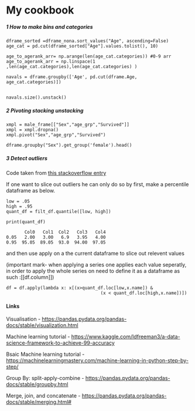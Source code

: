 
# My cookbook
##### 1 How to make bins and categories


```
dframe_sorted =dframe_nona.sort_values("Age", ascending=False)
age_cat = pd.cut(dframe_sorted["Age"].values.tolist(), 10)

age_to_agerank_arr= np.arange(len(age_cat.categories)) #0-9 arr
age_to_agerank_arr = np.linspace(1 ,len(age_cat.categories),len(age_cat.categories) )

navals = dframe.groupby(['Age', pd.cut(dframe.Age, age_cat.categories)])


navals.size().unstack()
```

##### 2 Pivoting stacking unstacking
```
xmpl = male_frame[["Sex","age_grp","Survived"]]
xmpl = xmpl.dropna()
xmpl.pivot("Sex","age_grp","Survived")

dframe.groupby("Sex").get_group('female').head()
```


##### 3 Detect outliers
Code taken from [this stackoverflow entry](https://stackoverflow.com/questions/35827863/remove-outliers-in-pandas-dataframe-using-percentiles/35828995)

If one want to slice out outliers he can only do so by first, make a percentile dataframe as below.

```
low = .05
high = .95
quant_df = filt_df.quantile([low, high])

print(quant_df)

       Col0   Col1  Col2   Col3   Col4
0.05   2.00   3.00   6.9   3.95   4.00
0.95  95.05  89.05  93.0  94.00  97.05
```

and then use apply on a the current dataframe to slice out relevent values

(important mark- when applying a series one applies each value seperatly, in order to apply the whole series on need to define it as a dataframe as such :[[df.column]])
```
df = df.apply(lambda x: x[(x>quant_df.loc[low,x.name]) &
                                    (x < quant_df.loc[high,x.name])])
```


#### Links
Visualisation - https://pandas.pydata.org/pandas-docs/stable/visualization.html

Machine learning tutorial - https://www.kaggle.com/ldfreeman3/a-data-science-framework-to-achieve-99-accuracy

Bsaic Machine learning tutorial - https://machinelearningmastery.com/machine-learning-in-python-step-by-step/

Group By: split-apply-combine - https://pandas.pydata.org/pandas-docs/stable/groupby.html

Merge, join, and concatenate - https://pandas.pydata.org/pandas-docs/stable/merging.html#
